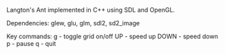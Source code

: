Langton's Ant implemented in C++ using SDL and OpenGL.

Dependencies: glew, glu, glm, sdl2, sd2_image

Key commands:
    g    - toggle grid on/off
    UP   - speed up
    DOWN - speed down
    p    - pause
    q    - quit
